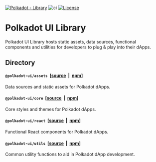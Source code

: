 <!-- markdown-link-check-disable -->

[![Polkadot - Library](https://img.shields.io/badge/Polkadot-Library-E6007A?logo=polkadot&logoColor=E6007A)]([https://github.com/polkadot-ui/library]) ![ci](https://github.com/polkadot-ui/library/actions/workflows/main.yml/badge.svg) [![License](https://img.shields.io/github/license/polkadot-ui/library
)](https://opensource.org/license/mit/)

<!-- markdown-link-check-enable -->

# Polkadot UI Library

Polkadot UI Library hosts static assets, data sources, functional components and utilities for developers to plug &amp; play into their dApps.

## Directory

#### `@polkadot-ui/assets`&nbsp; [[source](https://github.com/polkadot-ui/library/tree/main/packages/assets) &nbsp;|&nbsp; [npm](https://www.npmjs.com/package/@polkadot-ui/assets)]

Data sources and static assets for Polkadot dApps.

<!-- - [Web3 Wallet Extensions](https://polkadot-ui.github.io/extensions): A list of popular Web3 wallet extensions with metadata and icons.

- [Validator Operators](https://polkadot-ui.github.io/validators): A list of Polkadot validator operators with metadata and thumbnails. -->

#### `@polkadot-ui/core`&nbsp; [[source](https://github.com/polkadot-ui/library/tree/main/packages/ui-core) &nbsp;|&nbsp; [npm](https://www.npmjs.com/package/@polkadot-ui/core)]

Core styles and themes for Polkadot dApps.

<!-- - [Using Polkadot UI Themes](https://polkadot-ui.github.io/using-themes) -->

#### `@polkadot-ui/react`&nbsp; [[source](https://github.com/polkadot-ui/library/tree/main/packages/ui-react) &nbsp;|&nbsp; [npm](https://www.npmjs.com/package/@polkadot-ui/react)]

Functional React components for Polkadot dApps.

<!-- - [Polkicon](https://polkadot-ui.github.io/polkicon): A light-weight and customisable Polkadot Icon.

- [Extensions Provider](https://polkadot-ui.github.io/extensions-provider): Discover available web3 exensions and manage their status.

- [Extension Accounts Provider](https://polkadot-ui.github.io/extension-accounts-provider): Connect to web extensions and subscribe to accounts.

- [Odometer](https://polkadot-ui.github.io/odometer): An odometer effect used for numbers and balances.

- [Overlay](https://polkadot-ui.github.io/overlay): Overlay Provider and UI component for modals and overlaying content.

- [Charts](https://polkadot-ui.github.io/charts): Light-weight charts for displaying simple statistics. -->

#### `@polkadot-ui/utils`&nbsp; [[source](https://github.com/polkadot-ui/library/tree/main/packages/utils) &nbsp;|&nbsp; [npm](https://www.npmjs.com/package/@polkadot-ui/utils)]

Common utility functions to aid in Polkadot dApp development.

<!-- - [Base](https://polkadot-ui.github.io/base-utilities): A collection of reusable utilities for manipulating string / number / arrays etc.

- [Unit](https://polkadot-ui.github.io/unit_utilities): A collection of reusable utilities for manipulating chain units. -->
